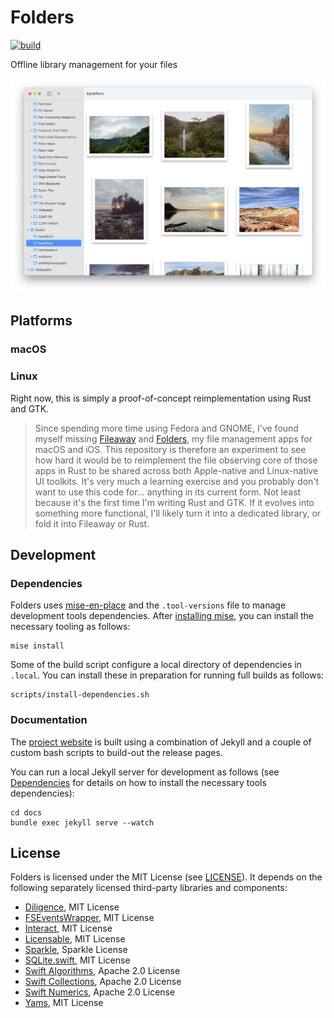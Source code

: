 # Folders

[![build](https://github.com/inseven/folders/actions/workflows/build.yaml/badge.svg)](https://github.com/inseven/folders/actions/workflows/build.yaml)

Offline library management for your files

![](screenshots/macos.png)

## Platforms

### macOS


### Linux

Right now, this is simply a proof-of-concept reimplementation using Rust and GTK.

>  Since spending more time using Fedora and GNOME, I've found myself missing [Fileaway](https://github.com/inseven/fileaway) and [Folders](https://github.com/inseven/folders), my file management apps for macOS and iOS. This repository is therefore an experiment to see how hard it would be to reimplement the file observing core of those apps in Rust to be shared across both Apple-native and Linux-native UI toolkits. It's very much a learning exercise and you probably don't want to use this code for... anything in its current form. Not least because it's the first time I'm writing Rust and GTK. If it evolves into something more functional, I'll likely turn it into a dedicated library, or fold it into Fileaway or Rust.

## Development

### Dependencies

Folders uses [mise-en-place](https://mise.jdx.dev) and the `.tool-versions` file to manage development tools dependencies. After [installing mise](https://mise.jdx.dev/installing-mise.html), you can install the necessary tooling as follows:

```shell
mise install
```

Some of the build script configure a local directory of dependencies in `.local`. You can install these in preparation for running full builds as follows:

```shell
scripts/install-dependencies.sh
```

### Documentation

The [project website](https://folders.jbmorley.co.uk) is built using a combination of Jekyll and a couple of custom bash scripts to build-out the release pages.

You can run a local Jekyll server for development as follows (see [Dependencies](#dependencies) for details on how to install the necessary tools dependencies):

```shell
cd docs
bundle exec jekyll serve --watch
```

## License

Folders is licensed under the MIT License (see [LICENSE](LICENSE)). It depends on the following separately licensed third-party libraries and components:

- [Diligence](https://github.com/inseven/diligence), MIT License
- [FSEventsWrapper](https://github.com/Frizlab/FSEventsWrapper), MIT License
- [Interact](https://github.com/inseven/interact), MIT License
- [Licensable](https://github.com/inseven/licensable), MIT License
- [Sparkle](https://github.com/sparkle-project/Sparkle), Sparkle License
- [SQLite.swift](https://github.com/stephencelis/SQLite.swift), MIT License
- [Swift Algorithms](https://github.com/apple/swift-algorithms), Apache 2.0 License
- [Swift Collections](https://github.com/apple/swift-collections), Apache 2.0 License
- [Swift Numerics](https://github.com/apple/swift-numerics), Apache 2.0 License
- [Yams](https://github.com/jpsim/Yams), MIT License
